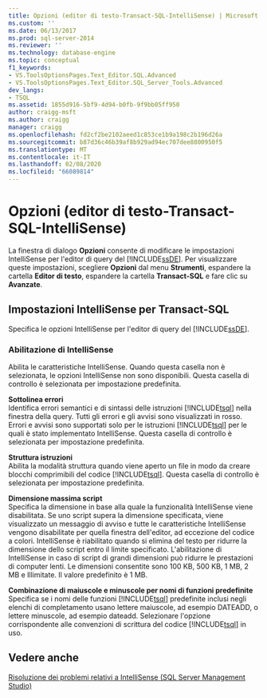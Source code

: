 ```yaml
---
title: Opzioni (editor di testo-Transact-SQL-IntelliSense) | Microsoft Docs
ms.custom: ''
ms.date: 06/13/2017
ms.prod: sql-server-2014
ms.reviewer: ''
ms.technology: database-engine
ms.topic: conceptual
f1_keywords:
- VS.ToolsOptionsPages.Text_Editor.SQL.Advanced
- VS.ToolsOptionsPages.Text_Editor.SQL_Server_Tools.Advanced
dev_langs:
- TSQL
ms.assetid: 1855d916-5bf9-4d94-b0fb-9f9bb05ff950
author: craigg-msft
ms.author: craigg
manager: craigg
ms.openlocfilehash: fd2cf2be2102aeed1c853ce1b9a198c2b196d26a
ms.sourcegitcommit: b87d36c46b39af8b929ad94ec707dee8800950f5
ms.translationtype: MT
ms.contentlocale: it-IT
ms.lasthandoff: 02/08/2020
ms.locfileid: "66089814"
---
```

# <a name="options-text-editor-transact-sql-intellisense"></a>Opzioni (editor di testo-Transact-SQL-IntelliSense)
  La finestra di dialogo **Opzioni** consente di modificare le impostazioni IntelliSense per l'editor di query del [!INCLUDE[ssDE](../includes/ssde-md.md)]. Per visualizzare queste impostazioni, scegliere **Opzioni** dal menu **Strumenti**, espandere la cartella **Editor di testo**, espandere la cartella **Transact-SQL** e fare clic su **Avanzate**.  
  
## <a name="transact-sql-intellisense-settings"></a>Impostazioni IntelliSense per Transact-SQL  
 Specifica le opzioni IntelliSense per l'editor di query del [!INCLUDE[ssDE](../includes/ssde-md.md)].  
  
### <a name="enable-intellisense"></a>Abilitazione di IntelliSense  
 Abilita le caratteristiche IntelliSense. Quando questa casella non è selezionata, le opzioni IntelliSense non sono disponibili. Questa casella di controllo è selezionata per impostazione predefinita.  
  
 **Sottolinea errori**  
 Identifica errori semantici e di sintassi delle istruzioni [!INCLUDE[tsql](../includes/tsql-md.md)] nella finestra della query. Tutti gli errori e gli avvisi sono visualizzati in rosso. Errori e avvisi sono supportati solo per le istruzioni [!INCLUDE[tsql](../includes/tsql-md.md)] per le quali è stato implementato IntelliSense. Questa casella di controllo è selezionata per impostazione predefinita.  
  
 **Struttura istruzioni**  
 Abilita la modalità struttura quando viene aperto un file in modo da creare blocchi comprimibili del codice [!INCLUDE[tsql](../includes/tsql-md.md)]. Questa casella di controllo è selezionata per impostazione predefinita.  
  
 **Dimensione massima script**  
 Specifica la dimensione in base alla quale la funzionalità IntelliSense viene disabilitata. Se uno script supera la dimensione specificata, viene visualizzato un messaggio di avviso e tutte le caratteristiche IntelliSense vengono disabilitate per quella finestra dell'editor, ad eccezione del codice a colori. IntelliSense è riabilitato quando si elimina del testo per ridurre la dimensione dello script entro il limite specificato. L'abilitazione di IntelliSense in caso di script di grandi dimensioni può ridurre le prestazioni di computer lenti. Le dimensioni consentite sono 100 KB, 500 KB, 1 MB, 2 MB e Illimitate. Il valore predefinito è 1 MB.  
  
 **Combinazione di maiuscole e minuscole per nomi di funzioni predefinite**  
 Specifica se i nomi delle funzioni [!INCLUDE[tsql](../includes/tsql-md.md)] predefinite inclusi negli elenchi di completamento usano lettere maiuscole, ad esempio DATEADD, o lettere minuscole, ad esempio dateadd. Selezionare l'opzione corrispondente alle convenzioni di scrittura del codice [!INCLUDE[tsql](../includes/tsql-md.md)] in uso.  
  
## <a name="see-also"></a>Vedere anche  
 [Risoluzione dei problemi relativi a IntelliSense &#40;SQL Server Management Studio&#41;](../relational-databases/scripting/troubleshooting-intellisense.md)  
  
  
